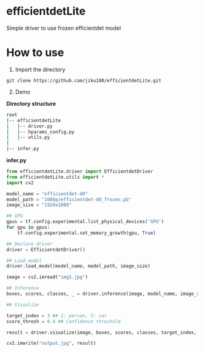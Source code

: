 # efficientdetLite
Simple driver to use frozen efficientdet model


# How to use
1. Import the directory  
```command
git clone https://github.com/jiku100/efficientdetLite.git
```

2. Demo  

**Directory structure** 
```bash
root
|-- efficientdetLite
|   |-- driver.py
|   |-- hparams_config.py
|   |-- utils.py
|
|-- infer.py
```
**infer.py**  
```python  
from efficientdetLite.driver import EfficientdetDriver
from efficientdetLite.utils import *
import cv2

model_name = "efficientdet-d0"
model_path = "1080p/efficientdet-d0_frozen.pb"
image_size = "1920x1080"

## GPU
gpus = tf.config.experimental.list_physical_devices('GPU')
for gpu in gpus:
    tf.config.experimental.set_memory_growth(gpu, True)

## Declare driver
driver = EfficientdetDriver()

## Load model
driver.load_model(model_name, model_path, image_size)

image = cv2.imread("img1.jpg")

## Inference
boxes, scores, classes, _ = driver.inference(image, model_name, image_size=image_size)

## Visualize

target_index = 3 ## 1: person, 3: car
score_thresh = 0.4 ## Confidence threshold

result = driver.visualize(image, boxes, scores, classes, target_index, score_thresh)

cv2.imwrite("output.jpg", result)

```